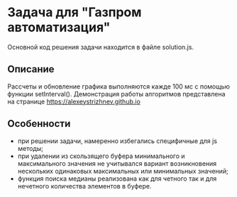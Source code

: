 # Задача для "Газпром автоматизация"

Основной код решения задачи находится в файле solution.js.

## Описание 

Рассчеты и обновление графика выполняются кажде 100 мс с помощью функции setInterval().
Демонстрация работы алгоритмов представлена на странице https://alexeystrizhnev.github.io

## Особенности

- при решении задачи, намеренно избегались специфичные для js методы;
- при удалении из скользящего буфера минимального и максимального значения не учитывался вариант возникновения нескольких одинаковых максимальных или минимальных значений;
- функция поиска медианы реализована как для четного так и для нечетного количества элементов в буфере.

